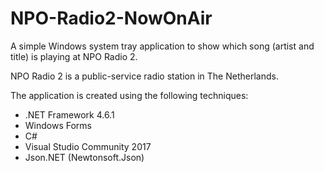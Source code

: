 # NPO-Radio2-NowOnAir

A simple Windows system tray application to show which song (artist and title) is playing at NPO Radio 2.

NPO Radio 2 is a public-service radio station in The Netherlands.

The application is created using the following techniques:
- .NET Framework 4.6.1
- Windows Forms
- C#
- Visual Studio Community 2017
- Json.NET (Newtonsoft.Json)
